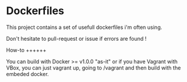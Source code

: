 Dockerfiles
===========

This project contains a set of usefull dockerfiles i'm often using.

Don't hesitate to pull-request or issue if errors are found !

How-to
++++++

You can build with Docker >= v1.0.0 "as-it" or if you have Vagrant with VBox, you can just vagrant up, going to /vagrant and then build with the embeded docker.


